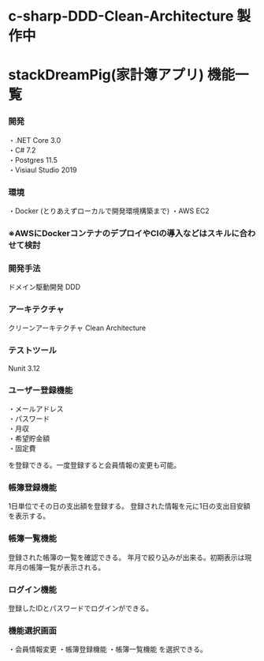 # c-sharp-DDD-Clean-Architecture 製作中

# stackDreamPig(家計簿アプリ) 機能一覧

### 開発
・.NET Core 3.0  
・C# 7.2  
・Postgres 11.5  
・Visiaul Studio 2019  

### 環境
・Docker (とりあえずローカルで開発環境構築まで)
・AWS EC2

### ※AWSにDockerコンテナのデプロイやCIの導入などはスキルに合わせて検討


### 開発手法
ドメイン駆動開発  DDD

### アーキテクチャ  
クリーンアーキテクチャ Clean Architecture  

### テストツール
Nunit 3.12

### ユーザー登録機能
・メールアドレス  
・パスワード  
・月収  
・希望貯金額  
・固定費  

を登録できる。一度登録すると会員情報の変更も可能。

### 帳簿登録機能
1日単位でその日の支出額を登録する。
登録された情報を元に1日の支出目安額を表示する。

### 帳簿一覧機能
登録された帳簿の一覧を確認できる。
年月で絞り込みが出来る。初期表示は現年月の帳簿一覧が表示される。

### ログイン機能
登録したIDとパスワードでログインができる。

### 機能選択画面
・会員情報変更
・帳簿登録機能
・帳簿一覧機能
を選択できる。
